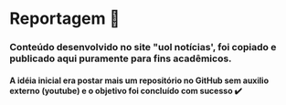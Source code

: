 # Reportagem :paperclip:

### Conteúdo desenvolvido no site "uol notícias', foi copiado e publicado aqui puramente para fins acadêmicos. 



#### A idéia inicial era postar mais um repositório no GitHub sem auxilio externo (youtube) e o objetivo foi concluído com sucesso :heavy_check_mark: 
